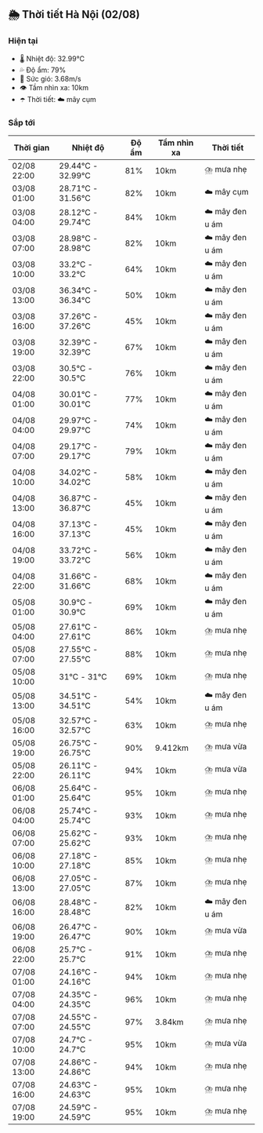 ## 🌦️ Thời tiết Hà Nội (02/08)

### Hiện tại

- 🌡️ Nhiệt độ: 32.99℃
- 💦 Độ ẩm: 79%
- 💨 Sức gió: 3.68m/s
- 👁️ Tầm nhìn xa: 10km
- ☂️ Thời tiết: ☁️ mây cụm

### Sắp tới

| Thời gian | Nhiệt độ | Độ ẩm | Tầm nhìn xa | Thời tiết |
| --- | --- | --- | --- | --- |
| 02/08 22:00 | 29.44℃ - 32.99℃ | 81% | 10km | ⛈️ mưa nhẹ |
| 03/08 01:00 | 28.71℃ - 31.56℃ | 82% | 10km | ☁️ mây cụm |
| 03/08 04:00 | 28.12℃ - 29.74℃ | 84% | 10km | ☁️ mây đen u ám |
| 03/08 07:00 | 28.98℃ - 28.98℃ | 82% | 10km | ☁️ mây đen u ám |
| 03/08 10:00 | 33.2℃ - 33.2℃ | 64% | 10km | ☁️ mây đen u ám |
| 03/08 13:00 | 36.34℃ - 36.34℃ | 50% | 10km | ☁️ mây đen u ám |
| 03/08 16:00 | 37.26℃ - 37.26℃ | 45% | 10km | ☁️ mây đen u ám |
| 03/08 19:00 | 32.39℃ - 32.39℃ | 67% | 10km | ☁️ mây đen u ám |
| 03/08 22:00 | 30.5℃ - 30.5℃ | 76% | 10km | ☁️ mây đen u ám |
| 04/08 01:00 | 30.01℃ - 30.01℃ | 77% | 10km | ☁️ mây đen u ám |
| 04/08 04:00 | 29.97℃ - 29.97℃ | 74% | 10km | ☁️ mây đen u ám |
| 04/08 07:00 | 29.17℃ - 29.17℃ | 79% | 10km | ☁️ mây đen u ám |
| 04/08 10:00 | 34.02℃ - 34.02℃ | 58% | 10km | ☁️ mây đen u ám |
| 04/08 13:00 | 36.87℃ - 36.87℃ | 45% | 10km | ☁️ mây đen u ám |
| 04/08 16:00 | 37.13℃ - 37.13℃ | 45% | 10km | ☁️ mây đen u ám |
| 04/08 19:00 | 33.72℃ - 33.72℃ | 56% | 10km | ☁️ mây đen u ám |
| 04/08 22:00 | 31.66℃ - 31.66℃ | 68% | 10km | ☁️ mây đen u ám |
| 05/08 01:00 | 30.9℃ - 30.9℃ | 69% | 10km | ☁️ mây đen u ám |
| 05/08 04:00 | 27.61℃ - 27.61℃ | 86% | 10km | ⛈️ mưa nhẹ |
| 05/08 07:00 | 27.55℃ - 27.55℃ | 88% | 10km | ⛈️ mưa nhẹ |
| 05/08 10:00 | 31℃ - 31℃ | 69% | 10km | ⛈️ mưa nhẹ |
| 05/08 13:00 | 34.51℃ - 34.51℃ | 54% | 10km | ☁️ mây đen u ám |
| 05/08 16:00 | 32.57℃ - 32.57℃ | 63% | 10km | ⛈️ mưa nhẹ |
| 05/08 19:00 | 26.75℃ - 26.75℃ | 90% | 9.412km | ⛈️ mưa vừa |
| 05/08 22:00 | 26.11℃ - 26.11℃ | 94% | 10km | ⛈️ mưa vừa |
| 06/08 01:00 | 25.64℃ - 25.64℃ | 95% | 10km | ⛈️ mưa nhẹ |
| 06/08 04:00 | 25.74℃ - 25.74℃ | 93% | 10km | ⛈️ mưa nhẹ |
| 06/08 07:00 | 25.62℃ - 25.62℃ | 93% | 10km | ⛈️ mưa nhẹ |
| 06/08 10:00 | 27.18℃ - 27.18℃ | 85% | 10km | ⛈️ mưa nhẹ |
| 06/08 13:00 | 27.05℃ - 27.05℃ | 87% | 10km | ⛈️ mưa nhẹ |
| 06/08 16:00 | 28.48℃ - 28.48℃ | 82% | 10km | ☁️ mây đen u ám |
| 06/08 19:00 | 26.47℃ - 26.47℃ | 90% | 10km | ⛈️ mưa vừa |
| 06/08 22:00 | 25.7℃ - 25.7℃ | 91% | 10km | ⛈️ mưa nhẹ |
| 07/08 01:00 | 24.16℃ - 24.16℃ | 94% | 10km | ⛈️ mưa nhẹ |
| 07/08 04:00 | 24.35℃ - 24.35℃ | 96% | 10km | ⛈️ mưa nhẹ |
| 07/08 07:00 | 24.55℃ - 24.55℃ | 97% | 3.84km | ⛈️ mưa nhẹ |
| 07/08 10:00 | 24.7℃ - 24.7℃ | 95% | 10km | ⛈️ mưa vừa |
| 07/08 13:00 | 24.86℃ - 24.86℃ | 94% | 10km | ⛈️ mưa nhẹ |
| 07/08 16:00 | 24.63℃ - 24.63℃ | 95% | 10km | ⛈️ mưa nhẹ |
| 07/08 19:00 | 24.59℃ - 24.59℃ | 95% | 10km | ⛈️ mưa nhẹ |
